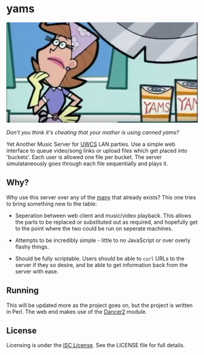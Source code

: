 yams
====

![Canned Yams](https://raw.githubusercontent.com/kirbyUK/yams/master/canned-yams.png)

*Don't you think it's cheating that your mother is using canned yams?*

Yet Another Music Server for [UWCS](https://uwcs.co.uk) LAN parties. Use a
simple web interface to queue video/song links or upload files which get
placed into 'buckets'. Each user is allowed one file per bucket. The server
simulataneously goes through each file sequentially and plays it.

Why?
---

Why use this server over any of the
[many](https://uwcs.co.uk/cms/about/gaming/lans/music-servers/) that already
exists? This one tries to bring something new to the table:

* Seperation between web client and music/video playback. This allows the parts
  to be replaced or substituted out as required, and hopefully get to the point
  where the two could be run on seperate machines.

* Attempts to be incredibly simple - little to no JavaScript or over overly
  flashy things.

* Should be fully scriptable. Users should be able to `curl` URLs to the server
  if they so desire, and be able to get information back from the server with
  ease.

Running
-------

This will be updated more as the project goes on, but the project is written in
Perl. The web end makes use of the [Dancer2](http://perldancer.org) module.

License
-------

Licensing is under the [ISC License](https://en.wikipedia.org/wiki/ISC_license).
See the LICENSE file for full details.
